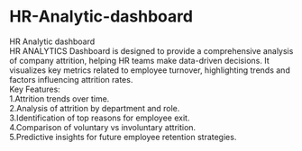 # HR-Analytic-dashboard
HR Analytic dashboard
<br>
HR ANALYTICS Dashboard is designed to provide a comprehensive analysis of company attrition, helping HR teams make data-driven decisions. It visualizes key metrics related to employee turnover, highlighting trends and factors influencing attrition rates.
<br>
Key Features:
<br>
1.Attrition trends over time.
<br>
2.Analysis of attrition by department and role.
<br>
3.Identification of top reasons for employee exit.
<br>
4.Comparison of voluntary vs involuntary attrition.
<br>
5.Predictive insights for future employee retention strategies.
